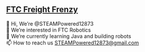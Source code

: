 ## [FTC Freight Frenzy](https://steampowered12873.github.io/FTC-Freight-Frenzy/)

👋 Hi, We’re @STEAMPowered12873<br>
👀 We’re interested in FTC Robotics<br>
🌱 We’re currently learning Java and building robots<br>
📫 How to reach us STEAMPowered12873@gmail.com
